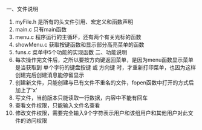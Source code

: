 一、文件说明
1. myFile.h 是所有的头文件引用、宏定义和函数声明
2. main.c 只有main函数
3. menu.c 程序运行的主循环，还有两个有关光标的函数
4. showMenu.c 获取按键函数和显示部分高亮菜单的函数
5. funs.c 菜单中5个功能的实现函数
二、功能说明
1. 每次操作完文件后，之所以要按方向键返回菜单，是因为menu函数显示菜单是当获取到 单个字符的键盘按键 或 方向键 时，才重新打印菜单，也因为这样创建完后创建消息能停留显示
2. 创建新文件，只能创建与已有文件不重名的文件，fopen函数中打开的方式后加上了'x'
3. 写文件，当前版本只能读取一行数据，内容中不能有回车
4. 查看文件权限，只能输入文件名查看
5. 修改文件权限，需要完全输入9个字符表示用户和该组用户和其他用户对此文件的访问权限


